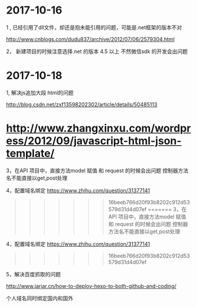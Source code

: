 # 2017-10-16

1 , 已经引用了dll文件，却还是抱未能引用的问题，可能是.net框架的版本不对 

http://www.cnblogs.com/dudu837/archive/2012/07/06/2579304.html

2， 新建项目的时候注意选择.net 的版本 4.5 以上 不然微信sdk 的开发会出问题


# 2017-10-18 

1, 解决js追加大段 html的问题

http://blog.csdn.net/zxf13598202302/article/details/50485113

http://www.zhangxinxu.com/wordpress/2012/09/javascript-html-json-template/
=======
3，在API 项目中，直接方法model 赋值 和 request 的时候会出问题  控制器方法名不能直接以get,post处理

4，配置域名绑定
https://www.zhihu.com/question/31377141
>>>>>>> 16beeb766d20f93b8202c912d53579d31d4d07ef
=======
3，在API 项目中，直接方法model 赋值 和 request 的时候会出问题  控制器方法名不能直接以get,post处理

4，配置域名绑定
https://www.zhihu.com/question/31377141
>>>>>>> 16beeb766d20f93b8202c912d53579d31d4d07ef
>>>>>>> 

5，解决百度抓取的问题

http://www.jarjar.cn/how-to-deploy-hexo-to-both-github-and-coding/

个人域名同时绑定国内和国外
